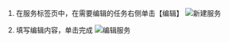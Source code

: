 1. 在服务标签页中，在需要编辑的任务右侧单击【编辑】
![新建服务](https://i.imgur.com/DsnOFaH.png)

2. 填写编辑内容，单击完成
![编辑服务](https://i.imgur.com/ks539jD.png)
